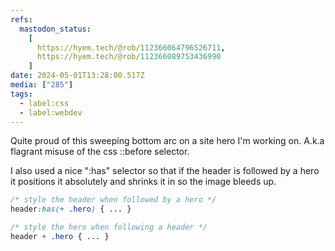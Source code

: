```yaml
---
refs:
  mastodon_status:
    [
      https://hyem.tech/@rob/112366064796526711,
      https://hyem.tech/@rob/112366089753436990
    ]
date: 2024-05-01T13:28:00.517Z
media: ["285"]
tags:
  - label:css
  - label:webdev
---
```


Quite proud of this sweeping bottom arc on a site hero I'm working on. A.k.a flagrant misuse of the css ::before selector.

I also used a nice ":has" selector so that if the header is followed by a hero it positions it absolutely and shrinks it in so the image bleeds up.

```css
/* style the header when followed by a hero */
header:has(+ .hero) { ... }

/* style the hero when following a header */
header + .hero { ... }

```
